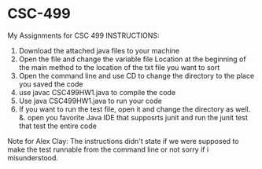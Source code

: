 # CSC-499
My Assignments for CSC 499
INSTRUCTIONS: 

1. Download the attached java files to your machine
2. Open the file and change the variable file Location at the beginning of the main method to the location of the txt file you want to sort
3. Open the command line and use CD to change the directory to the place you saved the code
4. use javac CSC499HW1.java to compile the code
5. Use java CSC499HW1.java to run your code
6. If you want to run the test file, open it and change the directory as well. 
&. open you favorite Java IDE that supposrts junit and run the junit test that test the entire code

Note for Alex Clay: The instructions didn't state if we were supposed to make the test runnable from the command line or not sorry if i misunderstood.
